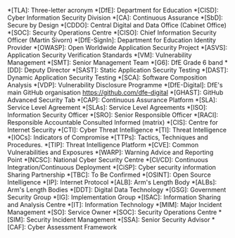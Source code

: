 *[TLA]: Three-letter acronym
*[DfE]: Department for Education
*[CISD]: Cyber Information Security Division
*[CA]: Continuous Assurance
*[SbD]: Secure by Design
*[CDDO]: Central Digital and Data Office (Cabinet Office)
*[SOC]: Security Operations Centre
*[CISO]: Chief Information Security Officer (Martin Sivorn)
*[DfE-SignIn]: Department for Education Identity Provider
*[OWASP]: Open Worldwide Application Security Project 
*[ASVS]: Application Security Verification Standards 
*[VM]: Vulnerability Management
*[SMT]: Senior Management Team
*[G6]: DfE Grade 6 band
*[DD]: Deputy Director
*[SAST]: Static Application Security Testing
*[DAST]: Dynamic Application Security Testing
*[SCA]: Software Composition Analysis
*[VDP]: Vulnerability Disclosure Programme
*[DfE-Digital]: DfE's main GitHub organisation https://github.com/dfe-digital
*[GHAST]: GitHub Advanced Security Tab
*[CAP]: Continuous Assurance Platform
*[SLA]: Service Level Agreement
*[SLAs]: Service Level Agreements
*[ISO]: Information Security Officer
*[SRO]: Senior Responsible Officer
*[RACI]: Responsible Accountable Consulted Informed (matrix)
*[CIS]: Centre for Internet Security
*[CTI]: Cyber Threat Intelligence 
*[TI]: Threat Intelligence 
*[IOCs]: Indicators of Compromise
*[TTPs]: Tactics, Techniques and Procedures.
*[TIP]: Threat Intelligence Platform
*[CVE]: Common Vulnerabilities and Exposures
*[WARP]: Warning Advice and Reporting Point
*[NCSC]: National Cyber Security Centre 
*[CI/CD]: Continuous Integration/Continuous Deployment
*[CiSP]: Cyber security information Sharing Partnership
*[TBC]: To Be Confirmed 
*[OSINT]: Open Source Intelligence
*[IP]: Internet Protocol
*[ALB]: Arm's Length Body
*[ALBs]: Arm's Length Bodies
*[DDT]: Digital Data Technology
*[GSG]: Government Security Group
*[IG]: Implementation Group
*[ISAC]: Information Sharing and Analysis Centre
*[IT]: Information Technology
*[MIM]: Major Incident Management
*[SO]: Service Owner
*[SOC]: Security Operations Centre
*[SIM]: Security Incident Management
*[SSA]: Senior Security Advisor
*[CAF]: Cyber Assessment Framework




